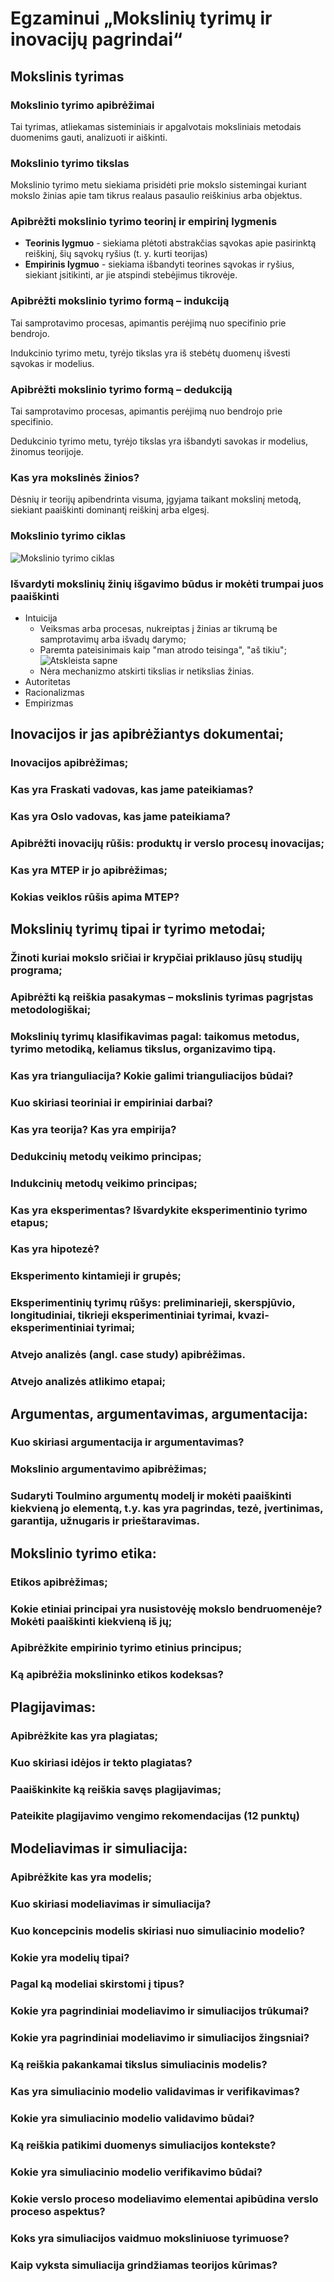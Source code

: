 # Egzaminui „Mokslinių tyrimų ir inovacijų pagrindai“

## Mokslinis tyrimas

### Mokslinio tyrimo apibrėžimai

Tai tyrimas, atliekamas sisteminiais ir apgalvotais moksliniais metodais duomenims gauti, analizuoti ir aiškinti.

### Mokslinio tyrimo tikslas

Mokslinio tyrimo metu siekiama prisidėti prie mokslo sistemingai kuriant mokslo žinias apie tam tikrus realaus pasaulio reiškinius arba objektus.

### Apibrėžti mokslinio tyrimo teorinį ir empirinį lygmenis

* **Teorinis lygmuo** - siekiama plėtoti abstrakčias sąvokas apie pasirinktą reiškinį, šių sąvokų ryšius (t. y. kurti teorijas)
* **Empirinis lygmuo** - siekiama išbandyti teorines sąvokas ir ryšius, siekiant įsitikinti, ar jie atspindi stebėjimus tikrovėje. 

### Apibrėžti mokslinio tyrimo formą – indukciją

Tai samprotavimo procesas, apimantis perėjimą nuo specifinio prie bendrojo. 

Indukcinio tyrimo metu, tyrėjo tikslas yra iš stebėtų duomenų išvesti sąvokas ir modelius.

### Apibrėžti mokslinio tyrimo formą – dedukciją

Tai samprotavimo procesas, apimantis perėjimą nuo bendrojo prie specifinio.

Dedukcinio tyrimo metu, tyrėjo tikslas yra išbandyti savokas ir modelius, žinomus teorijoje.

### Kas yra mokslinės žinios?

Dėsnių ir teorijų apibendrinta visuma, įgyjama taikant mokslinį metodą, siekiant paaiškinti dominantį reiškinį arba elgesį.

### Mokslinio tyrimo ciklas

![Mokslinio tyrimo ciklas](img/mokslinio_tyrimo_ciklas.png)


### Išvardyti mokslinių žinių išgavimo būdus ir mokėti trumpai juos paaiškinti

* Intuicija
  * Veiksmas arba procesas, nukreiptas į žinias ar tikrumą be samprotavimų arba išvadų darymo;
  * Paremta pateisinimais kaip "man atrodo teisinga", "aš tikiu"; ![Atskleista sapne](img/revealed_in_a_dream.png)
  * Nėra mechanizmo atskirti tikslias ir netikslias žinias.
* Autoritetas
* Racionalizmas
* Empirizmas

## Inovacijos ir jas apibrėžiantys dokumentai;
### Inovacijos apibrėžimas;
### Kas yra Fraskati vadovas, kas jame pateikiamas?
### Kas yra Oslo vadovas, kas jame pateikiama?
### Apibrėžti inovacijų rūšis: produktų ir verslo procesų inovacijas;
### Kas yra MTEP ir jo apibrėžimas;
### Kokias veiklos rūšis apima MTEP?
## Mokslinių tyrimų tipai ir tyrimo metodai;
### Žinoti kuriai mokslo sričiai ir krypčiai priklauso jūsų studijų programa;
### Apibrėžti ką reiškia pasakymas – mokslinis tyrimas pagrįstas metodologiškai;
### Mokslinių tyrimų klasifikavimas pagal: taikomus metodus, tyrimo metodiką, keliamus tikslus, organizavimo tipą.
### Kas yra trianguliacija? Kokie galimi trianguliacijos būdai?
### Kuo skiriasi teoriniai ir empiriniai darbai?
### Kas yra teorija? Kas yra empirija?
### Dedukcinių metodų veikimo principas;
### Indukcinių metodų veikimo principas;
### Kas yra eksperimentas? Išvardykite eksperimentinio tyrimo etapus;
### Kas yra hipotezė?
### Eksperimento kintamieji ir grupės;
### Eksperimentinių tyrimų rūšys: preliminarieji, skerspjūvio, longitudiniai, tikrieji eksperimentiniai tyrimai, kvazi-eksperimentiniai tyrimai;
### Atvejo analizės (angl. case study) apibrėžimas.
### Atvejo analizės atlikimo etapai;
## Argumentas, argumentavimas, argumentacija:
### Kuo skiriasi argumentacija ir argumentavimas?
### Mokslinio argumentavimo apibrėžimas;
### Sudaryti Toulmino argumentų modelį ir mokėti paaiškinti kiekvieną jo elementą, t.y. kas yra pagrindas, tezė, įvertinimas, garantija, užnugaris ir prieštaravimas.
## Mokslinio tyrimo etika:
### Etikos apibrėžimas;
### Kokie etiniai principai yra nusistovėję mokslo bendruomenėje? Mokėti paaiškinti kiekvieną iš jų;
### Apibrėžkite empirinio tyrimo etinius principus;
### Ką apibrėžia mokslininko etikos kodeksas?
## Plagijavimas:
### Apibrėžkite kas yra plagiatas;
### Kuo skiriasi idėjos ir tekto plagiatas?
### Paaiškinkite ką reiškia savęs plagijavimas;
### Pateikite plagijavimo vengimo rekomendacijas (12 punktų)
## Modeliavimas ir simuliacija:
### Apibrėžkite kas yra modelis;
### Kuo skiriasi modeliavimas ir simuliacija?
### Kuo koncepcinis modelis skiriasi nuo simuliacinio modelio?
### Kokie yra modelių tipai?
### Pagal ką modeliai skirstomi į tipus?
### Kokie yra pagrindiniai modeliavimo ir simuliacijos trūkumai? 
### Kokie yra pagrindiniai modeliavimo ir simuliacijos žingsniai? 
### Ką reiškia pakankamai tikslus simuliacinis modelis?
### Kas yra simuliacinio modelio validavimas ir verifikavimas?
### Kokie yra simuliacinio modelio validavimo būdai?
### Ką reiškia patikimi duomenys simuliacijos kontekste?
### Kokie yra simuliacinio modelio verifikavimo būdai? 
### Kokie verslo proceso modeliavimo elementai apibūdina verslo proceso aspektus?
### Koks yra simuliacijos vaidmuo moksliniuose tyrimuose?
### Kaip vyksta simuliacija grindžiamas teorijos kūrimas?